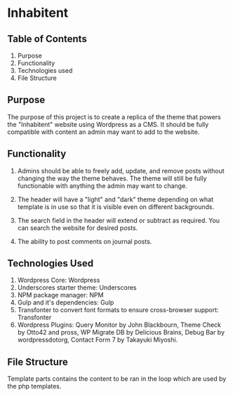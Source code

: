 # Inhabitent

## Table of Contents
1. Purpose
2. Functionality
3. Technologies used
4. File Structure
## Purpose
The purpose of this project is to create a replica of the theme that powers the "Inhabitent" website using Wordpress as a CMS. It should be fully compatible with content an admin may want to add to the website.

## Functionality
1. Admins should be able to freely add, update, and remove posts without changing the way the theme behaves. The theme will still be fully functionable with anything the admin may want to change.

2. The header will have a "light" and "dark" theme depending on what template is in use so that it is visible even on different backgrounds.

3. The search field in the header will extend or subtract as required. You can search the website for desired posts.

4. The ability to post comments on journal posts.

## Technologies Used
1. Wordpress Core: Wordpress
2. Underscores starter theme: Underscores
3. NPM package manager: NPM
4. Gulp and it's dependencies: Gulp
5. Transfonter to convert font formats to ensure cross-browser support: Transfonter
6. Wordpress Plugins: Query Monitor by John Blackbourn, Theme Check by Otto42 and pross, WP Migrate DB by Delicious Brains, Debug Bar by wordpressdotorg, Contact Form 7 by Takayuki Miyoshi.

## File Structure
Template parts contains the content to be ran in the loop which are used by the php templates.
